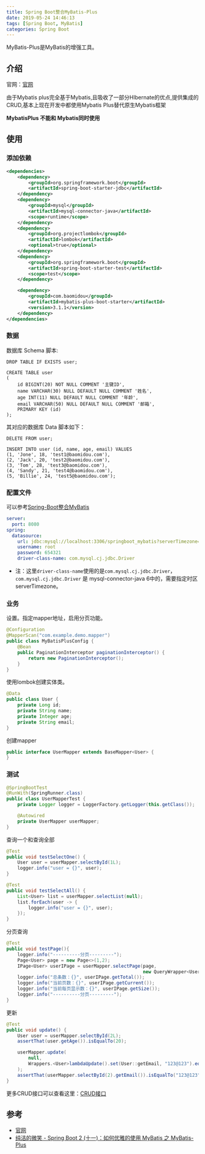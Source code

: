 ```yaml
---
title: Spring Boot整合MyBatis-Plus
date: 2019-05-24 14:46:13
tags: [Spring Boot, MyBatis]
categories: Spring Boot
---
```


MyBatis-Plus是MyBatis的增强工具。

<!--more-->

## 介绍

官网：[官网](<https://mybatis.plus/>)

由于Mybatis plus完全基于Mybatis,且吸收了一部分HIbernate的优点,提供集成的CRUD,基本上现在开发中都使用Mybatis Plus替代原生Mybatis框架

**MybatisPlus 不能和 Mybatis同时使用**

## 使用

### 添加依赖

```xml
<dependencies>
    <dependency>
        <groupId>org.springframework.boot</groupId>
        <artifactId>spring-boot-starter-jdbc</artifactId>
    </dependency>
    <dependency>
        <groupId>mysql</groupId>
        <artifactId>mysql-connector-java</artifactId>
        <scope>runtime</scope>
    </dependency>
    <dependency>
        <groupId>org.projectlombok</groupId>
        <artifactId>lombok</artifactId>
        <optional>true</optional>
    </dependency>
    <dependency>
        <groupId>org.springframework.boot</groupId>
        <artifactId>spring-boot-starter-test</artifactId>
        <scope>test</scope>
    </dependency>

    <dependency>
        <groupId>com.baomidou</groupId>
        <artifactId>mybatis-plus-boot-starter</artifactId>
        <version>3.1.1</version>
    </dependency>
</dependencies>
```

### 数据

数据库 Schema 脚本:

```mysql
DROP TABLE IF EXISTS user;

CREATE TABLE user
(
	id BIGINT(20) NOT NULL COMMENT '主键ID',
	name VARCHAR(30) NULL DEFAULT NULL COMMENT '姓名',
	age INT(11) NULL DEFAULT NULL COMMENT '年龄',
	email VARCHAR(50) NULL DEFAULT NULL COMMENT '邮箱',
	PRIMARY KEY (id)
);
```

其对应的数据库 Data 脚本如下：

```mysql
DELETE FROM user;

INSERT INTO user (id, name, age, email) VALUES
(1, 'Jone', 18, 'test1@baomidou.com'),
(2, 'Jack', 20, 'test2@baomidou.com'),
(3, 'Tom', 28, 'test3@baomidou.com'),
(4, 'Sandy', 21, 'test4@baomidou.com'),
(5, 'Billie', 24, 'test5@baomidou.com');
```

### 配置文件

可以参考[Spring-Boot整合MyBatis]()

```yml
server:
  port: 8080
spring:
  datasource:
    url: jdbc:mysql://localhost:3306/springboot_mybatis?serverTimezone=UTC&useUnicode=true&characterEncoding=utf-8&useSSL=false
    username: root
    password: 654321
    driver-class-name: com.mysql.cj.jdbc.Driver
```

* 注：这里`driver-class-name`使用的是`com.mysql.cj.jdbc.Driver`，`com.mysql.cj.jdbc.Driver` 是 mysql-connector-java 6中的，需要指定时区serverTimezone。

### 业务

设置。指定mapper地址，启用分页功能。

```java
@Configuration
@MapperScan("com.example.demo.mapper")
public class MyBatisPlusConfig {
    @Bean
    public PaginationInterceptor paginationInterceptor() {
        return new PaginationInterceptor();
    }
}
```

使用lombok创建实体类。

```java
@Data
public class User {
    private Long id;
    private String name;
    private Integer age;
    private String email;
}
```

创建mapper

```java
public interface UserMapper extends BaseMapper<User> {
}
```

### 测试

```java
@SpringBootTest
@RunWith(SpringRunner.class)
public class UserMapperTest {
    private Logger logger = LoggerFactory.getLogger(this.getClass());

    @Autowired
    private UserMapper userMapper;
}
```

查询一个和查询全部

```java
@Test
public void testSelectOne() {
    User user = userMapper.selectById(1L);
    logger.info("user = {}", user);
}

@Test
public void testSelectAll() {
    List<User> list = userMapper.selectList(null);
    list.forEach(user -> {
        logger.info("user = {}", user);
    });
}
```

分页查询

```java
@Test
public void testPage(){
    logger.info("----------分页---------");
    Page<User> page = new Page<>(1,2);
    IPage<User> userIPage = userMapper.selectPage(page,
                                                  new QueryWrapper<User>().gt("age", 6));
    logger.info("总条数：{}", userIPage.getTotal());
    logger.info("当前页数：{}", userIPage.getCurrent());
    logger.info("当前每页显示数：{}", userIPage.getSize());
    logger.info("----------分页---------");
}
```

更新

```java
@Test
public void update() {
    User user = userMapper.selectById(2L);
    assertThat(user.getAge()).isEqualTo(20);

    userMapper.update(
        null,
        Wrappers.<User>lambdaUpdate().set(User::getEmail, "123@123").eq(User::getId, 2)
    );
    assertThat(userMapper.selectById(2).getEmail()).isEqualTo("123@123");
}
```

更多CRUD接口可以查看这里：[CRUD接口](<https://mybatis.plus/guide/crud-interface.html#mapper-crud-%E6%8E%A5%E5%8F%A3>)

## 参考

* [官网](<https://mybatis.plus/guide/#%E7%89%B9%E6%80%A7>)
* [纯洁的微笑 - Spring Boot 2 (十一)：如何优雅的使用 MyBatis 之 MyBatis-Plus](<http://www.ityouknow.com/springboot/2019/05/14/spring-boot-mybatis-plus.html>)
